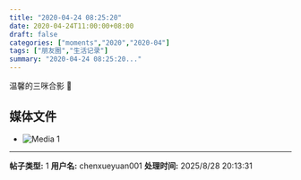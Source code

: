 ```yaml
---
title: "2020-04-24 08:25:20"
date: 2020-04-24T11:00:00+08:00
draft: false
categories: ["moments","2020","2020-04"]
tags: ["朋友圈","生活记录"]
summary: "2020-04-24 08:25:20..."
---
```


温馨的三咪合影 🤣

## 媒体文件

- ![Media 1](/Moments/photos/2020-04-24/202004240825200.jpg)

---

**帖子类型:** 1
**用户名:** chenxueyuan001
**处理时间:** 2025/8/28 20:13:31